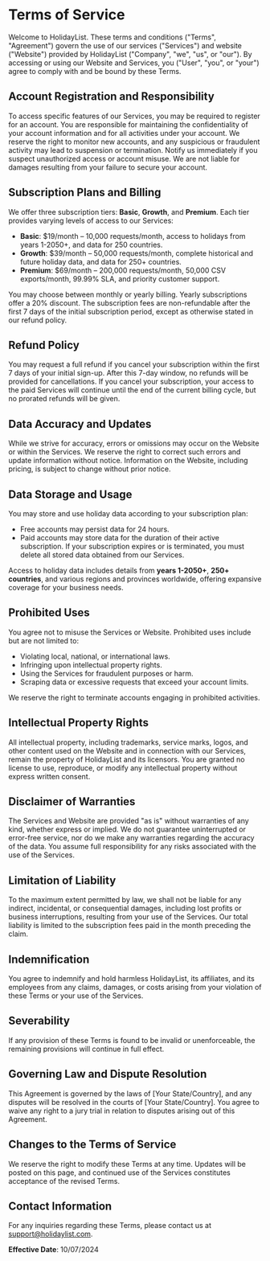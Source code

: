 # Terms of Service

Welcome to HolidayList. These terms and conditions ("Terms", "Agreement") govern the use of our services ("Services") and website ("Website") provided by HolidayList ("Company", "we", "us", or "our"). By accessing or using our Website and Services, you ("User", "you", or "your") agree to comply with and be bound by these Terms.

## Account Registration and Responsibility

To access specific features of our Services, you may be required to register for an account. You are responsible for maintaining the confidentiality of your account information and for all activities under your account. We reserve the right to monitor new accounts, and any suspicious or fraudulent activity may lead to suspension or termination. Notify us immediately if you suspect unauthorized access or account misuse. We are not liable for damages resulting from your failure to secure your account.

## Subscription Plans and Billing

We offer three subscription tiers: **Basic**, **Growth**, and **Premium**. Each tier provides varying levels of access to our Services:

- **Basic**: $19/month – 10,000 requests/month, access to holidays from years 1-2050+, and data for 250 countries.
- **Growth**: $39/month – 50,000 requests/month, complete historical and future holiday data, and data for 250+ countries.
- **Premium**: $69/month – 200,000 requests/month, 50,000 CSV exports/month, 99.99% SLA, and priority customer support.

You may choose between monthly or yearly billing. Yearly subscriptions offer a 20% discount. The subscription fees are non-refundable after the first 7 days of the initial subscription period, except as otherwise stated in our refund policy.

## Refund Policy

You may request a full refund if you cancel your subscription within the first 7 days of your initial sign-up. After this 7-day window, no refunds will be provided for cancellations. If you cancel your subscription, your access to the paid Services will continue until the end of the current billing cycle, but no prorated refunds will be given.

## Data Accuracy and Updates

While we strive for accuracy, errors or omissions may occur on the Website or within the Services. We reserve the right to correct such errors and update information without notice. Information on the Website, including pricing, is subject to change without prior notice.

## Data Storage and Usage

You may store and use holiday data according to your subscription plan:
- Free accounts may persist data for 24 hours.
- Paid accounts may store data for the duration of their active subscription. If your subscription expires or is terminated, you must delete all stored data obtained from our Services.

Access to holiday data includes details from **years 1-2050+**, **250+ countries**, and various regions and provinces worldwide, offering expansive coverage for your business needs.

## Prohibited Uses

You agree not to misuse the Services or Website. Prohibited uses include but are not limited to:
- Violating local, national, or international laws.
- Infringing upon intellectual property rights.
- Using the Services for fraudulent purposes or harm.
- Scraping data or excessive requests that exceed your account limits.

We reserve the right to terminate accounts engaging in prohibited activities.

## Intellectual Property Rights

All intellectual property, including trademarks, service marks, logos, and other content used on the Website and in connection with our Services, remain the property of HolidayList and its licensors. You are granted no license to use, reproduce, or modify any intellectual property without express written consent.

## Disclaimer of Warranties

The Services and Website are provided "as is" without warranties of any kind, whether express or implied. We do not guarantee uninterrupted or error-free service, nor do we make any warranties regarding the accuracy of the data. You assume full responsibility for any risks associated with the use of the Services.

## Limitation of Liability

To the maximum extent permitted by law, we shall not be liable for any indirect, incidental, or consequential damages, including lost profits or business interruptions, resulting from your use of the Services. Our total liability is limited to the subscription fees paid in the month preceding the claim.

## Indemnification

You agree to indemnify and hold harmless HolidayList, its affiliates, and its employees from any claims, damages, or costs arising from your violation of these Terms or your use of the Services.

## Severability

If any provision of these Terms is found to be invalid or unenforceable, the remaining provisions will continue in full effect.

## Governing Law and Dispute Resolution

This Agreement is governed by the laws of [Your State/Country], and any disputes will be resolved in the courts of [Your State/Country]. You agree to waive any right to a jury trial in relation to disputes arising out of this Agreement.

## Changes to the Terms of Service

We reserve the right to modify these Terms at any time. Updates will be posted on this page, and continued use of the Services constitutes acceptance of the revised Terms.

## Contact Information

For any inquiries regarding these Terms, please contact us at support@holidaylist.com.

**Effective Date**: 10/07/2024

